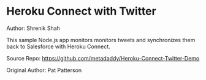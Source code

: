 Heroku Connect with Twitter
===========================
Author: Shrenik Shah

This sample Node.js app monitors monitors tweets and synchronizes them back to Salesforce with Heroku Connect.

Source Repo: https://github.com/metadaddy/Heroku-Connect-Twitter-Demo

Original Author: Pat Patterson
